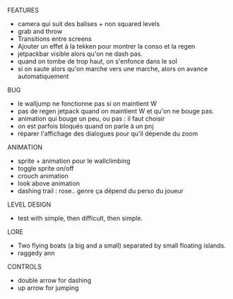 FEATURES

-   camera qui suit des balises + non squared levels
-   grab and throw
-   Transitions entre screens
-   Ajouter un effet à la tekken pour montrer
    la conso et la regen
-   jetpackbar visible alors qu'on ne dash pas.
-   quand on tombe de trop haut, on s'enfonce dans le sol
-   si on saute alors qu'on marche vers une marche, alors
    on avance automatiquement

BUG

-   le walljump ne fonctionne pas si on maintient W
-   pas de regen jetpack quand on maintient W et qu'on ne bouge pas.
-   animation qui bouge un peu, ou pas : il faut choisir
-   on est parfois bloqués quand on parle à un pnj
-   réparer l'affichage des dialogues pour qu'il dépende du zoom

ANIMATION

-   sprite + animation pour le wallclimbing
-   toggle sprite on/off
-   crouch animation
-   look above animation
-   dashing trail : rose.. genre ça dépend du perso du joueur

LEVEL DESIGN

-   test with simple, then difficult, then simple.

LORE

-   Two flying boats (a big and a small) separated by small floating islands.
-   raggedy ann

CONTROLS

-   double arrow for dashing
-   up arrow for jumping
